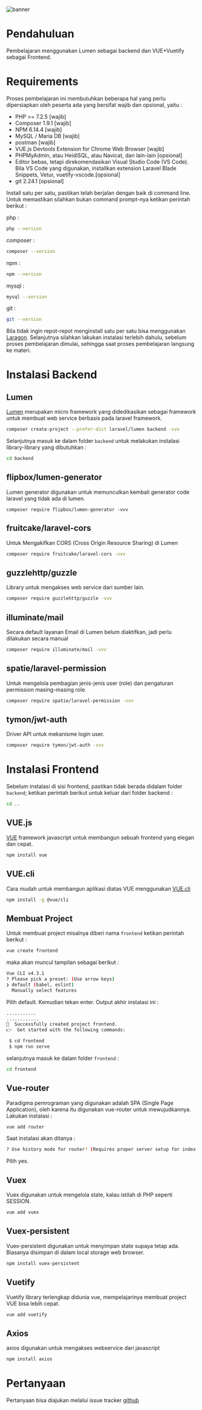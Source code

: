 ![banner](https://user-images.githubusercontent.com/7402103/81536323-8e000e80-9395-11ea-82e3-9c1a99a257a6.jpg)

# Pendahuluan 
Pembelajaran menggunakan Lumen sebagai backend dan VUE+Vuetify sebagai Frontend.
# Requirements
Proses pembelajaran ini membutuhkan beberapa hal yang perlu dipersiapkan oleh peserta ada yang bersifat wajib dan opsional, yaitu :
* PHP >= 7.2.5 [wajib]
* Composer 1.9.1 [wajib]
* NPM 6.14.4 [wajib]
* MySQL / Maria DB [wajib]
* postman [wajib]
* VUE.js Devtools Extension for Chrome Web Browser [wajib]
* PHPMyAdmin, atau HeidiSQL, atau Navicat, dan lain-lain [opsional] 
* Editor bebas, tetapi direkomendasikan Visual Studio Code (VS Code). Bila  VS Code yang digunakan, installkan extension Laravel Blade Snippets, Vetur, vuetify-vscode.[opsional]
* git 2.24.1 [opsional]

Install satu per satu, pastikan telah berjalan dengan baik di command line. Untuk memastikan silahkan bukan command prompt-nya ketikan perintah berikut :

php : 
```bash
php --version
```
composer :
```bash
composer --version
```
npm :
```bash
npm --version
```
mysql :
```bash
mysql --version
```
git :
```bash
git --version
```
Bila tidak ingin repot-repot menginstall satu per satu bisa menggunakan [Laragon](https://laragon.org/download/). Selanjutnya silahkan lakukan instalasi terlebih dahulu, sebelum proses pembelajaran dimulai, sehingga saat proses pembelajaran langsung ke materi.

# Instalasi Backend
## Lumen
[Lumen](https://lumen.laravel.com) merupakan micro framework yang didedikasikan sebagai framework untuk membuat web service berbasis pada laravel framework.
```bash
composer create-project --prefer-dist laravel/lumen backend -vvv
```
Selanjutnya masuk ke dalam folder `backend` untuk melakukan instalasi library-library yang dibutuhkan :
```bash
cd backend
```
## flipbox/lumen-generator
Lumen generator digunakan untuk memunculkan kembali generator code laravel yang tidak ada di lumen.
```
composer require flipbox/lumen-generator -vvv
```
## fruitcake/laravel-cors
Untuk Mengakifkan CORS (Cross Origin Resource Sharing) di Lumen
```bash
composer require fruitcake/laravel-cors -vvv
```
## guzzlehttp/guzzle
Library untuk mengakses web service dari sumber lain.
```bash
composer require guzzlehttp/guzzle -vvv
```
## illuminate/mail
Secara default layanan Email di Lumen belum diaktifkan, jadi perlu dilakukan secara manual
```bash
composer require illuminate/mail -vvv
```
## spatie/laravel-permission
Untuk mengelola pembagian jenis-jenis user (role) dan pengaturan permission masing-masing role.
```bash
composer require spatie/laravel-permission -vvv
```
## tymon/jwt-auth
Driver API untuk mekanisme login user.
```bash
composer require tymon/jwt-auth -vvv
```
# Instalasi Frontend
Sebelum instalasi di sisi frontend, pastikan tidak berada didalam folder `backend`; ketikan perintah berikut untuk keluar dari folder backend :
```bash
cd ..
```
## VUE.js
[VUE](https://vuejs.org) framework javascript untuk membangun sebuah frontend yang elegan dan cepat.
```bash
npm install vue
```
## VUE.cli
Cara mudah untuk membangun aplikasi diatas VUE menggunakan [VUE.cli](https://cli.vuejs.org/)
```bash
npm install -g @vue/cli
```
## Membuat Project
Untuk membuat project misalnya diberi nama `frontend` ketikan perintah berikut :
```bash
vue create frontend
```
maka akan muncul tampilan sebagai berikut :
```bash
Vue CLI v4.3.1
? Please pick a preset: (Use arrow keys)
❯ default (babel, eslint)  
  Manually select features
```
Pilih default. Kemudian tekan enter. Output akhir instalasi ini :
```bash
...........
............
🎉  Successfully created project frontend.
👉  Get started with the following commands:

 $ cd frontend
 $ npm run serve
```
selanjutnya masuk ke dalam folder `frontend` :
```bash
cd frontend
```
## Vue-router
Paradigma pemrograman yang digunakan adalah SPA (Single Page Application), oleh karena itu digunakan vue-router untuk mewujudkannya. Lakukan instalasi :
```bash
vue add router
```
Saat instalasi akan ditanya :
```bash
? Use history mode for router? (Requires proper server setup for index fallback in production) Yes
```
Pilih yes.

## Vuex
Vuex digunakan untuk mengelola state, kalau istilah di PHP seperti SESSION.
```bash
vue add vuex
```
## Vuex-persistent
Vuex-persistent digunakan untuk menyimpan state supaya tetap ada. Biasanya disimpan di dalam local storage web browser.
```bash
npm install vuex-persistent
```
## Vuetify
Vuetify library terlengkap didunia vue, mempelajarinya membuat project VUE bisa lebih cepat.
```bash
vue add vuetify
```
## Axios
axios digunakan untuk mengakses webservice dari javascript
```bash
npm install axios
```
# Pertanyaan
Pertanyaan bisa diajukan melalui issue tracker [github](https://github.com/mrizkir/LearnBackendAndFrontProgramming/issues)
